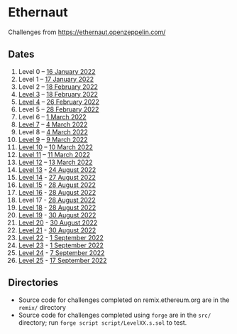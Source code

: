 # Ethernaut

Challenges from https://ethernaut.openzeppelin.com/

## Dates

1. Level 0 – [16 January 2022](https://rinkeby.etherscan.io/tx/0xce62ffc04dea12a62e225636fff954c2b87ecf76954d7756448d0d23d4731412)
1. Level 1 – [17 January 2022](https://rinkeby.etherscan.io/tx/0xb5af954d492e00ab892053e643a20faf65a4191f20456e2dc04346b3692530a3)
1. Level 2 – [18 February 2022](https://rinkeby.etherscan.io/tx/0x773d0eb0b98732cce18908d5c675a3d8ecdafb2285e46d15e729912053cf1e85)
1. [Level 3](./remix/Level3.sol) – [18 February 2022](https://rinkeby.etherscan.io/tx/0xb9311b0ac8d80db2876782783243a1dd69648457d800d1eac9862d2211eadf52)
1. [Level 4](./remix/Level3.sol) – [26 February 2022](https://rinkeby.etherscan.io/tx/0xf93bb7dd862d3ad7fa2e3f8fbbda2a45776217912704ac39a4d9b13e2174ef79)
1. Level 5 – [28 February 2022](https://rinkeby.etherscan.io/tx/0xd88f4d71518a259c241f8512aca5699a2bea664ec96dc26a5bf5c232df03b3c2)
1. Level 6 – [1 March 2022](https://rinkeby.etherscan.io/tx/0x596ee6f1190b961ed7498f249cd69579b2578c5e24dd0c18dd5a99bc2f4fb28c)
1. [Level 7](./remix/Level7.sol) – [4 March 2022](https://rinkeby.etherscan.io/tx/0x570c79b9d856028966b4deaef9983cc30edbce5a0ca40548f8883b0c4c9682f0)
1. Level 8 – [4 March 2022](https://rinkeby.etherscan.io/tx/0x1df5c9ce7df0e3e47d5f6cdb623acacf0159830e585429f030ba1aa969bc4692)
1. [Level 9](./remix/Level9.sol) – [9 March 2022](https://rinkeby.etherscan.io/tx/0x3af449a6bebdd6271122e7b64f5bd4049c0b4979428a385fed96f312b9f1c9a3)
1. [Level 10](./remix/Level10.sol) – [10 March 2022](https://rinkeby.etherscan.io/tx/0x3ca5e3d88af0102d84686c511e7b5ee1c58285b93a8734835b08bc081d622159)
1. [Level 11](./remix/Level11.sol) – [11 March 2022](https://rinkeby.etherscan.io/tx/0xe60d457c05ee020251e1a365d2ee1fa5bce2f93f2dcc73d0fb1128549fcd47f5)
1. [Level 12](./remix/Level12.js) – [13 March 2022](https://rinkeby.etherscan.io/tx/0x00c4c4a1f72d3a29c226962f3b6d1f5f5cb99d78a8940d001ce52f55a71b1d39)
1. [Level 13](./src/Level13/Level13.sol) - [24 August 2022](https://rinkeby.etherscan.io/tx/0x6c743282cacda806bbe595dcd059b92c9bc48fc448bcdff1f8a9db53db2bf44f)
1. [Level 14](./src/Level14/Level14.sol) - [27 August 2022](https://rinkeby.etherscan.io/tx/0x761da8d6848a212f4700df6909e31dc9e4e8a3ef675e9be652ab7c4bebda6869)
1. [Level 15](./src/Level15/Level15.sol) - [28 August 2022](https://rinkeby.etherscan.io/tx/0x462320297bb050dc39ce951d2070a94ba6473e80cd86c7c4ce855e74ae4711fc)
1. [Level 16](./src/Level16/) - [28 August 2022](https://rinkeby.etherscan.io/tx/0x1b42073102625ca2696ba087d73d353feb835f9b4fe965873a29d5467529e8ef)
1. Level 17 - [28 August 2022](https://rinkeby.etherscan.io/tx/0x80eb91d31a3b2dca1255606db73b188707f62ff9f8cf2134d2dd5418d2051a3c)
1. [Level 18](./src/Level18/solver.s) - [28 August 2022](https://rinkeby.etherscan.io/tx/0xb459f3e6292a6f4e3cc6327a954ce2196aa55e83e3bfcd59da440a23333f43a0)
1. [Level 19](./remix/Level19.ts) - [30 August 2022](https://rinkeby.etherscan.io/tx/0x9331842d8db6b288ef0bb656f15ec69b9788f89c10700749bf14d192b9d16614)
1. [Level 20](./src/Level20/Level20.sol) - [30 August 2022](https://rinkeby.etherscan.io/tx/0xc54178f719df5c4e30f3d41ef258624f9640a870904dcfb62549e8f45f623e03)
1. [Level 21](./src/Level21/Level21.sol) - [30 August 2022](https://rinkeby.etherscan.io/tx/0xf7e60f38438eb3fe6e0309ba0a3ea5e8e2f4d7392b0ae61269b247e7479e5522)
1. [Level 22](./src/Level22/Level22.sol) - [1 September 2022](https://rinkeby.etherscan.io/tx/0x706b0653b6ba070985735fa7d4218b0016064726448a4a56992a3d36f73412f1)
1. [Level 23](./src/Level23/Level23.sol) - [1 September 2022](https://rinkeby.etherscan.io/tx/0x1e80bce764bfbfdd6662bc020531efc880b467ebd9f02a888b18ec6cc7bc4bfb)
1. [Level 24](./src/Level24/Level24.sol) - [7 September 2022](https://rinkeby.etherscan.io/tx/0x9591035eb1bbe759ae570adcdc67aef89316277be80c3a60810e7be9a61819fd)
1. [Level 25](./src/Level25/Level25.sol) - [17 September 2022](https://rinkeby.etherscan.io/tx/0x35ccfa01fab0cd75107ec7d18b1e83fdc535ae33ebea7f2ea58733575068aa1c)

## Directories

- Source code for challenges completed on remix.ethereum.org are in the `remix/` directory
- Source code for challenges completed using `forge` are in the `src/` directory; run `forge script script/LevelXX.s.sol` to test.
